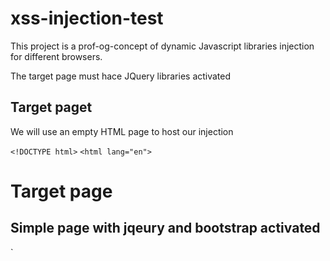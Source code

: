 # xss-injection-test

This project is a prof-og-concept of dynamic Javascript libraries injection for different browsers.

The target page must hace JQuery libraries activated

## Target paget
We will use an empty HTML page to host our injection

`<!DOCTYPE html>`
`<html lang="en">`

<head>
  <meta charset="UTF-8" />
  <meta name="viewport" content="width=device-width, initial-scale=1.0" />
  <title>Host Site</title>
  <script src="https://code.jquery.com/jquery-3.6.0.js" integrity="sha256-H+K7U5CnXl1h5ywQfKtSj8PCmoN9aaq30gDh27Xc0jk="
    crossorigin="anonymous"></script>
  <script src="https://code.jquery.com/ui/1.13.1/jquery-ui.js"
    integrity="sha256-6XMVI0zB8cRzfZjqKcD01PBsAy3FlDASrlC8SxCpInY=" crossorigin="anonymous"></script>
  <link rel="stylesheet" href="https://cdn.jsdelivr.net/npm/bootstrap@5.1.3/dist/css/bootstrap.min.css"
    integrity="sha384-1BmE4kWBq78iYhFldvKuhfTAU6auU8tT94WrHftjDbrCEXSU1oBoqyl2QvZ6jIW3" crossorigin="anonymous">
  <script src="https://cdn.jsdelivr.net/npm/bootstrap@5.1.3/dist/js/bootstrap.min.js"
    integrity="sha384-QJHtvGhmr9XOIpI6YVutG+2QOK9T+ZnN4kzFN1RtK3zEFEIsxhlmWl5/YESvpZ13"
    crossorigin="anonymous"></script>
</head>

<body>
  <div class="container">
    <h1>Target page</h1>
    <h2>Simple page with jqeury and bootstrap activated</h2>
  </div>
</body>

</html>
`
